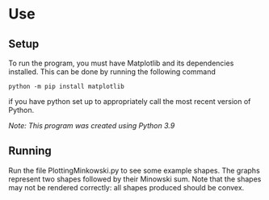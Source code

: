 # Use

## Setup
To run the program, you must have Matplotlib and its dependencies installed. This can be done by running the following command
```
python -m pip install matplotlib
```
if you have python set up to appropriately call the most recent version of Python.

*Note: This program was created using Python 3.9*

## Running

Run the file PlottingMinkowski.py to see some example shapes. The graphs represent two shapes followed by their Minowski sum. Note that the shapes may not be rendered correctly:
all shapes produced should be convex.

